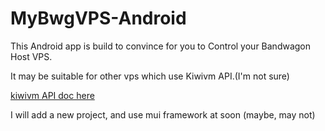 # MyBwgVPS-Android

This  Android app is build to convince for you to Control your Bandwagon Host VPS.

It may be suitable for other vps which use Kiwivm API.(I'm not sure)

[kiwivm API doc here](https://github.com/FG716/MyBwgVPS-Android/blob/master/docs/kiwivm-api.md)

I will add a new project, and  use mui framework at soon (maybe, may not)
